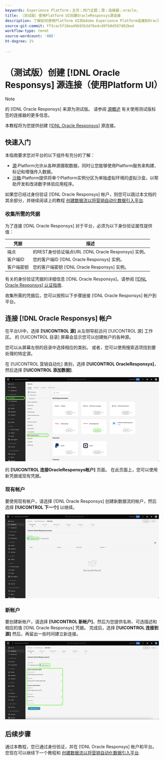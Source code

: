 ```yaml
---
keywords: Experience Platform；主页；热门主题；源；连接器；oracle;
title: （测试版）使用Platform UI创建OracleResponsys源连接
description: 了解如何使用Platform UI将Adobe Experience Platform连接到OracleResponsys。
source-git-commit: ff3cac5f18ea49b93b3d76e4cd8fb0d597d02be4
workflow-type: tm+mt
source-wordcount: '485'
ht-degree: 1%

---
```


# （测试版）创建 [!DNL Oracle Responsys] 源连接（使用Platform UI）

>[!NOTE]
>
>的 [!DNL Oracle Responsys] 来源为测试版。 请参阅 [源概述](../../../../home.md#terms-and-conditions) 有关使用测试版标签的连接器的更多信息。

本教程将为您提供创建 [[!DNL Oracle Responsys]](../../../../connectors/marketing-automation/oracle-responsys.md) 源连接。

## 快速入门

本指南要求您对平台的以下组件有充分的了解：

* [源](../../../../home.md):Platform允许从各种源摄取数据，同时让您能够使用Platform服务来构建、标记和增强传入数据。
* [沙箱](../../../../../sandboxes/home.md):Platform提供将单个Platform实例分区为单独虚拟环境的虚拟沙盒，以帮助开发和改进数字体验应用程序。

如果您已经过身份验证 [!DNL Oracle Responsys] 帐户，则您可以跳过本文档的其余部分，并继续阅读上的教程 [创建数据流以将营销自动化数据引入平台](../../dataflow/marketing-automation.md).

### 收集所需的凭据

为了连接 [!DNL Oracle Responsys] 对于平台，必须为以下身份验证属性提供值：

| 凭据 | 描述 |
| --- | --- |
| 端点 | 的REST身份验证端点URL [!DNL Oracle Responsys] 实例。 |
| 客户端ID | 您的客户端ID [!DNL Oracle Responsys] 实例。 |
| 客户端密钥 | 您的客户端密钥 [!DNL Oracle Responsys] 实例。 |

有关的身份验证凭据的详细信息 [!DNL Oracle Responsys]，请参阅 [[!DNL Oracle Responsys] 认证指南](https://docs.oracle.com/en/cloud/saas/marketing/responsys-develop/API/GetStarted/authentication.htm).

收集所需的凭据后，您可以按照以下步骤链接 [!DNL Oracle Responsys] 帐户到平台。

## 连接 [!DNL Oracle Responsys] 帐户

在平台UI中，选择 **[!UICONTROL 源]** 从左侧导航访问 [!UICONTROL 源] 工作区。 的 [!UICONTROL 目录] 屏幕会显示您可以创建帐户的各种源。

您可以从屏幕左侧的目录中选择相应的类别。 或者，您可以使用搜索选项找到要处理的特定源。

在 [!UICONTROL 营销自动化] 类别，选择 **[!UICONTROL OracleResponsys]**，然后选择 **[!UICONTROL 添加数据]**.

![突出显示Adobe Experience Platform源目录和OracleResponsys源。](../../../../images/tutorials/create/oracle-responsys/catalog.png)

的 **[!UICONTROL 连接OracleResponsys帐户]** 页面。 在此页面上，您可以使用新凭据或现有凭据。

### 现有帐户

要使用现有帐户，请选择 [!DNL Oracle Responsys] 创建新数据流的帐户，然后选择 **[!UICONTROL 下一个]** 以继续。

![oracleResponsys的现有帐户身份验证屏幕。](../../../../images/tutorials/create/oracle-responsys/existing.png)

### 新帐户

要创建新帐户，请选择 **[!UICONTROL 新帐户]**，然后为您提供名称、可选描述和相应的值 [!DNL Oracle Responsys] 凭据。 完成后，选择 **[!UICONTROL 连接到源]** 然后，再留出一些时间建立新连接。

![oracleResponsys的新帐户身份验证屏幕。](../../../../images/tutorials/create/oracle-eloqua/new.png)

## 后续步骤

通过本教程，您已通过身份验证，并在 [!DNL Oracle Responsys] 帐户和平台。 您现在可以继续下一个教程和 [创建数据流以将营销自动化数据引入平台](../../dataflow/marketing-automation.md).
